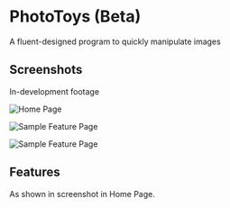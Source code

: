# PhotoToys (Beta)

A fluent-designed program to quickly manipulate images

## Screenshots

In-development footage

![Home Page](https://media.discordapp.net/attachments/987759500733862028/988258611958546443/unknown.png)

![Sample Feature Page](https://media.discordapp.net/attachments/713975600846733363/988259153220870144/unknown.png)

![Sample Feature Page](https://media.discordapp.net/attachments/713975600846733363/988259358452355072/unknown.png)

## Features

As shown in screenshot in Home Page.
